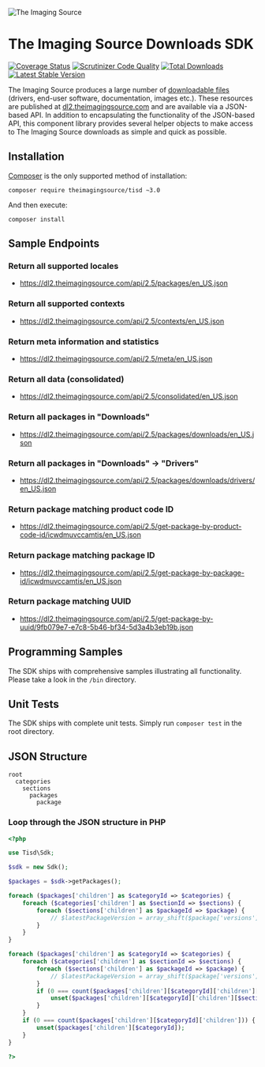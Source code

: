 ![The Imaging Source](http://s1.www.theimagingsource.com/application-0.0.0/img/corporate_id/tis_logo.png)

# The Imaging Source Downloads SDK

[![Coverage Status](https://coveralls.io/repos/jonathanmaron/theimagingsource-tisd/badge.svg?branch=master&service=github)](https://coveralls.io/github/jonathanmaron/theimagingsource-tisd?branch=master)
[![Scrutinizer Code Quality](https://scrutinizer-ci.com/g/jonathanmaron/theimagingsource-tisd/badges/quality-score.png?b=master)](https://scrutinizer-ci.com/g/jonathanmaron/theimagingsource-tisd/?branch=master)
[![Total Downloads](https://poser.pugx.org/theimagingsource/tisd/downloads)](https://packagist.org/packages/theimagingsource/tisd)
[![Latest Stable Version](https://poser.pugx.org/theimagingsource/tisd/v/stable)](https://packagist.org/packages/theimagingsource/tisd)

The Imaging Source produces a large number of [downloadable files](http://dl-gui.theimagingsource.com/) (drivers, end-user software, documentation, images etc.). These resources are published at [dl2.theimagingsource.com](http://dl2.theimagingsource.com/) and are available via a JSON-based API. In addition to encapsulating the functionality of the JSON-based API, this component library provides several helper objects to make access to The Imaging Source downloads as simple and quick as possible.


## Installation

[Composer](https://getcomposer.org/doc/00-intro.md#globally) is the only supported method of installation:

```composer require theimagingsource/tisd ~3.0```

And then execute:

```composer install```

## Sample Endpoints

### Return all supported locales

* https://dl2.theimagingsource.com/api/2.5/packages/en_US.json

### Return all supported contexts

* https://dl2.theimagingsource.com/api/2.5/contexts/en_US.json

### Return meta information and statistics

* https://dl2.theimagingsource.com/api/2.5/meta/en_US.json

### Return all data (consolidated)

* https://dl2.theimagingsource.com/api/2.5/consolidated/en_US.json

### Return all packages in "Downloads"

* https://dl2.theimagingsource.com/api/2.5/packages/downloads/en_US.json

### Return all packages in "Downloads" -> "Drivers"

* https://dl2.theimagingsource.com/api/2.5/packages/downloads/drivers/en_US.json

### Return package matching product code ID

* https://dl2.theimagingsource.com/api/2.5/get-package-by-product-code-id/icwdmuvccamtis/en_US.json

### Return package matching package ID

* https://dl2.theimagingsource.com/api/2.5/get-package-by-package-id/icwdmuvccamtis/en_US.json

### Return package matching UUID

* https://dl2.theimagingsource.com/api/2.5/get-package-by-uuid/9fb079e7-e7c8-5b46-bf34-5d3a4b3eb19b.json


## Programming Samples

The SDK ships with comprehensive samples illustrating all functionality. Please take a look in the `/bin` directory.


## Unit Tests

The SDK ships with complete unit tests. Simply run `composer test` in the root directory.


## JSON Structure

```
root
  categories
    sections
      packages
        package
```

### Loop through the JSON structure in PHP

```php
<?php

use Tisd\Sdk;

$sdk = new Sdk();

$packages = $sdk->getPackages();

foreach ($packages['children'] as $categoryId => $categories) {
    foreach ($categories['children'] as $sectionId => $sections) {
        foreach ($sections['children'] as $packageId => $package) {
            // $latestPackageVersion = array_shift($package['versions']);
        }
    }
}

foreach ($packages['children'] as $categoryId => $categories) {
    foreach ($categories['children'] as $sectionId => $sections) {
        foreach ($sections['children'] as $packageId => $package) {
            // $latestPackageVersion = array_shift($package['versions']);
        }
        if (0 === count($packages['children'][$categoryId]['children'][$sectionId]['children'])) {
            unset($packages['children'][$categoryId]['children'][$sectionId]);
        }
    }
    if (0 === count($packages['children'][$categoryId]['children'])) {
        unset($packages['children'][$categoryId]);
    }
}

?>
```
